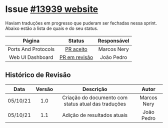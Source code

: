 # Issue [#13939 website](https://github.com/kubernetes/website/issues/13939)

Haviam traduções em progresso que puderam ser fechadas nessa sprint. Abaixo estão a lista de quais e do
seu status.


|Página|Status|Responsável|
|:--:|:--:|:--:|
|Ports And Protocols|[PR aceito](https://github.com/kubernetes/website/pull/29790)|Marcos Nery|
|Web UI Dashboard|[PR em revisão](https://github.com/kubernetes/website/pull/30181)| João Pedro|

## Histórico de Revisão
|Data|Versão|Descrição|Autor|
|:--:|:--:|:--:|:--:|
|05/10/21|1.0|Criação do documento com status atual das traduções|Marcos Nery|
05/10/21|1.1|Adição de resultados atuais|João Pedro|
